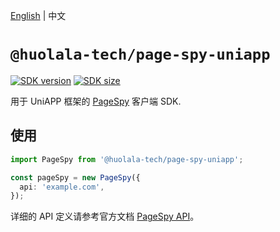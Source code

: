 [npm-image]: https://img.shields.io/npm/v/@huolala-tech/page-spy-uniapp?logo=npm&label=version
[npm-url]: https://www.npmjs.com/package/@huolala-tech/page-spy-uniapp
[minified-image]: https://img.shields.io/bundlephobia/min/@huolala-tech/page-spy-uniapp
[minified-url]: https://unpkg.com/browse/@huolala-tech/page-spy-uniapp/dist/esm/index.min.js

[English](./README.md) | 中文

# `@huolala-tech/page-spy-uniapp`

[![SDK version][npm-image]][npm-url]
[![SDK size][minified-image]][minified-url]

用于 UniAPP 框架的 [PageSpy](https://www.pagespy.org) 客户端 SDK.

## 使用

```ts
import PageSpy from '@huolala-tech/page-spy-uniapp';

const pageSpy = new PageSpy({
  api: 'example.com',
});
```

详细的 API 定义请参考官方文档 [PageSpy API](https://www.pagespy.org/#/docs/api)。
